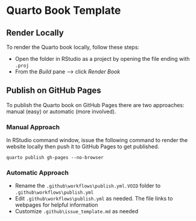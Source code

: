 # Quarto Book Template

## Render Locally

To render the Quarto book locally, follow these steps:

-   Open the folder in RStudio as a project by opening the file ending with `.proj`
-   From the *Build* pane --\> click *Render Book*

## Publish on GitHub Pages

To publish the Quarto book on GitHub Pages there are two approaches: manual (easy) or automatic (more involved).

### Manual Approach

In RStudio command window, issue the following command to render the website locally then push it to GitHub Pages to get published.

`quarto publish gh-pages --no-browser`

### Automatic Approach

-   Rename the `.github\workflows\publish.yml.VOID` folder to `.github\workflows\publish.yml`
-   Edit `.github\workflows\publish.yml` as needed. The file links to webpages for helpful information
-   Customize `.github\issue_template.md` as needed
